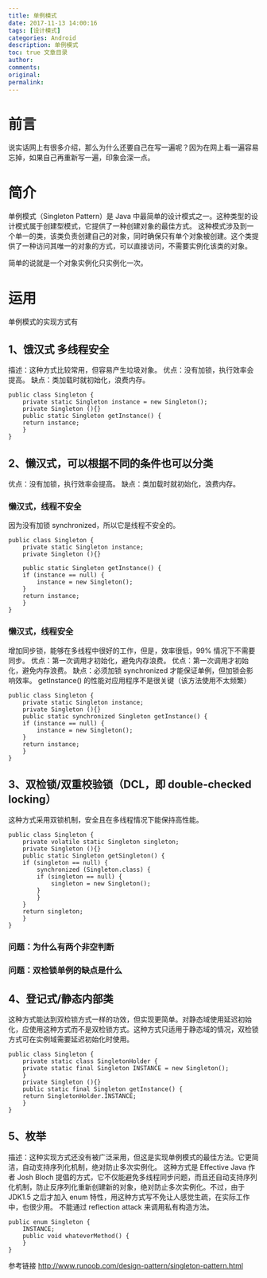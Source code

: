 ```yaml
---
title: 单例模式
date: 2017-11-13 14:00:16
tags: [设计模式]
categories: Android
description: 单例模式
toc: true 文章目录
author:
comments:
original:
permalink:
---
```

# 前言
说实话网上有很多介绍，那么为什么还要自己在写一遍呢？因为在网上看一遍容易忘掉，如果自己再重新写一遍，印象会深一点。
# 简介
单例模式（Singleton Pattern）是 Java 中最简单的设计模式之一。这种类型的设计模式属于创建型模式，它提供了一种创建对象的最佳方式。
这种模式涉及到一个单一的类，该类负责创建自己的对象，同时确保只有单个对象被创建。这个类提供了一种访问其唯一的对象的方式，可以直接访问，不需要实例化该类的对象。

简单的说就是一个对象实例化只实例化一次。
# 运用
单例模式的实现方式有
## 1、饿汉式 多线程安全
描述：这种方式比较常用，但容易产生垃圾对象。
优点：没有加锁，执行效率会提高。
缺点：类加载时就初始化，浪费内存。
```
public class Singleton {  
    private static Singleton instance = new Singleton();  
    private Singleton (){}  
    public static Singleton getInstance() {  
    return instance;  
    }  
}

```
## 2、懒汉式，可以根据不同的条件也可以分类
优点：没有加锁，执行效率会提高。
缺点：类加载时就初始化，浪费内存。
### 懒汉式，线程不安全
因为没有加锁 synchronized，所以它是线程不安全的。
```
public class Singleton {  
    private static Singleton instance;  
    private Singleton (){}  

    public static Singleton getInstance() {  
    if (instance == null) {  
        instance = new Singleton();  
    }  
    return instance;  
    }  
}  
```
### 懒汉式，线程安全
增加同步锁，能够在多线程中很好的工作，但是，效率很低，99% 情况下不需要同步。
优点：第一次调用才初始化，避免内存浪费。
优点：第一次调用才初始化，避免内存浪费。
缺点：必须加锁 synchronized 才能保证单例，但加锁会影响效率。
getInstance() 的性能对应用程序不是很关键（该方法使用不太频繁）
```
public class Singleton {  
    private static Singleton instance;  
    private Singleton (){}  
    public static synchronized Singleton getInstance() {  
    if (instance == null) {  
        instance = new Singleton();  
    }  
    return instance;  
    }  
}
```
## 3、双检锁/双重校验锁（DCL，即 double-checked locking）
这种方式采用双锁机制，安全且在多线程情况下能保持高性能。
```
public class Singleton {  
    private volatile static Singleton singleton;  
    private Singleton (){}  
    public static Singleton getSingleton() {  
    if (singleton == null) {  
        synchronized (Singleton.class) {  
        if (singleton == null) {  
            singleton = new Singleton();  
        }  
        }  
    }  
    return singleton;  
    }  
}
```
### 问题：为什么有两个非空判断
### 问题：双检锁单例的缺点是什么

## 4、登记式/静态内部类
这种方式能达到双检锁方式一样的功效，但实现更简单。对静态域使用延迟初始化，应使用这种方式而不是双检锁方式。这种方式只适用于静态域的情况，双检锁方式可在实例域需要延迟初始化时使用。
```
public class Singleton {  
    private static class SingletonHolder {  
    private static final Singleton INSTANCE = new Singleton();  
    }  
    private Singleton (){}  
    public static final Singleton getInstance() {  
    return SingletonHolder.INSTANCE;  
    }  
}   
```
## 5、枚举
描述：这种实现方式还没有被广泛采用，但这是实现单例模式的最佳方法。它更简洁，自动支持序列化机制，绝对防止多次实例化。
这种方式是 Effective Java 作者 Josh Bloch 提倡的方式，它不仅能避免多线程同步问题，而且还自动支持序列化机制，防止反序列化重新创建新的对象，绝对防止多次实例化。不过，由于 JDK1.5 之后才加入 enum 特性，用这种方式写不免让人感觉生疏，在实际工作中，也很少用。
不能通过 reflection attack 来调用私有构造方法。
```
public enum Singleton {  
    INSTANCE;  
    public void whateverMethod() {  
    }  
}  
```

参考链接
http://www.runoob.com/design-pattern/singleton-pattern.html
